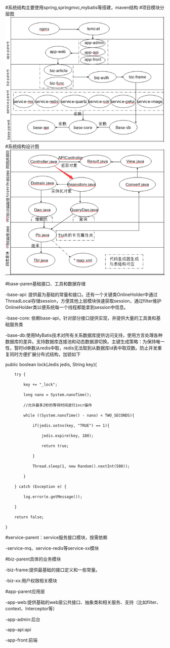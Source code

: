 #系统结构主要使用spring,springmvc,mybatis等搭建，maven结构
#项目模块分层图
![image](https://github.com/fuhaodashu/pai/blob/master/pai-tools/image/module.png)
#系统结构设计图
![image](https://github.com/fuhaodashu/pai/blob/master/pai-tools/image/code.png)

#base-paren基础接口、工具和数据存储

-base-api:
 提供最为基础的常量和接口。还有一个关键类OnlineHolder中通过ThreadLocal<HttpSession>存储session，方便其他上层模块快速获取session，通过filter维护OnlineHolder类以便系统每一个线程都能拿到session中信息。

-base-core:
 依赖base-api，针对部分接口提供实现，并提供大量的工具类和基础服务类

-base-db:使用MyBatis技术对所有关系数据库提供访问支持，使用方言处理各种数据库的差异。支持数据库连接池和动态数据源切换。主键生成策略：为保持唯一性，暂时id单数从redis中取，redis无法取到从数据库id表中取双数。防止并发重复同时方便扩展分布式结构，加锁如下

public boolean lock(Jedis jedis, String key){

		try {
  
			key += "_lock";
   
			long nano = System.nanoTime();
   
			//允许最多2秒的等待时间进行incr操作
   
			while ((System.nanoTime() - nano) < TWO_SECONDS){
   
				if(jedis.setnx(key, "TRUE") == 1){
    
					jedis.expire(key, 180);
     
					return true;
     
				}
    
				Thread.sleep(1, new Random().nextInt(500));  
    
			}
   
		} catch (Exception e) {
  
			log.error(e.getMessage());
   
		}
  
		return false;
  
	}

#service-parent：service服务接口模块，按需依赖

-service-mq、service-redis等service-xx模块

#biz-parent具体的业务模块

-biz-frame:提供最基础的接口定义和一些常量。

-biz-xx:用户权限相关模块

#app-parent应用层

-app-web:提供基础的web层公共接口、抽象类和相关服务、支持（比如filter、context、Interceptor等）

-app-admin:后台

-app-api:api

-app-front:前端
